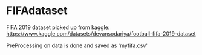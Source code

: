 # FIFAdataset
FIFA 2019 dataset picked up from kaggle:
https://www.kaggle.com/datasets/devansodariya/football-fifa-2019-dataset

PreProcessing on data is done and saved as 'myfifa.csv'

